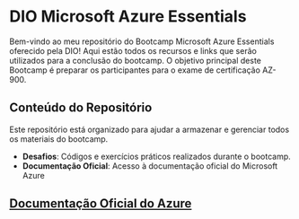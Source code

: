 # DIO Microsoft Azure Essentials
Bem-vindo ao meu repositório do Bootcamp Microsoft Azure Essentials oferecido pela DIO! Aqui estão todos os recursos e links que serão utilizados para a conclusão do bootcamp. O objetivo principal deste Bootcamp é preparar os participantes para o exame de certificação AZ-900.

## Conteúdo do Repositório

Este repositório está organizado para ajudar a armazenar e gerenciar todos os materiais do bootcamp.

- **Desafios**: Códigos e exercícios práticos realizados durante o bootcamp.
- **Documentação Oficial**: Acesso à documentação oficial do Microsoft Azure

## [Documentação Oficial do Azure](https://docs.microsoft.com/azure/)
